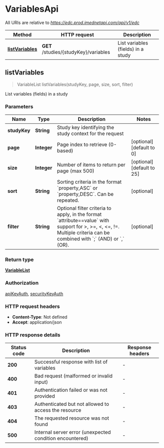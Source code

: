 # VariablesApi

All URIs are relative to *https://edc.prod.imednetapi.com/api/v1/edc*

| Method | HTTP request | Description |
|------------- | ------------- | -------------|
| [**listVariables**](VariablesApi.md#listVariables) | **GET** /studies/{studyKey}/variables | List variables (fields) in a study |



## listVariables

> VariableList listVariables(studyKey, page, size, sort, filter)

List variables (fields) in a study

### Parameters


| Name | Type | Description  | Notes |
|------------- | ------------- | ------------- | -------------|
| **studyKey** | **String**| Study key identifying the study context for the request | |
| **page** | **Integer**| Page index to retrieve (0-based) | [optional] [default to 0] |
| **size** | **Integer**| Number of items to return per page (max 500) | [optional] [default to 25] |
| **sort** | **String**| Sorting criteria in the format &#x60;property,ASC&#x60; or &#x60;property,DESC&#x60;. Can be repeated. | [optional] |
| **filter** | **String**| Optional filter criteria to apply, in the format &#x60;attribute&#x3D;&#x3D;value&#x60; with support for &gt;, &gt;&#x3D;, &lt;, &lt;&#x3D;, !&#x3D;. Multiple criteria can be combined with &#x60;;&#x60; (AND) or &#x60;,&#x60; (OR). | [optional] |

### Return type

[**VariableList**](VariableList.md)

### Authorization

[apiKeyAuth](../README.md#apiKeyAuth), [securityKeyAuth](../README.md#securityKeyAuth)

### HTTP request headers

- **Content-Type**: Not defined
- **Accept**: application/json


### HTTP response details
| Status code | Description | Response headers |
|-------------|-------------|------------------|
| **200** | Successful response with list of variables |  -  |
| **400** | Bad request (malformed or invalid input) |  -  |
| **401** | Authentication failed or was not provided |  -  |
| **403** | Authenticated but not allowed to access the resource |  -  |
| **404** | The requested resource was not found |  -  |
| **500** | Internal server error (unexpected condition encountered) |  -  |

